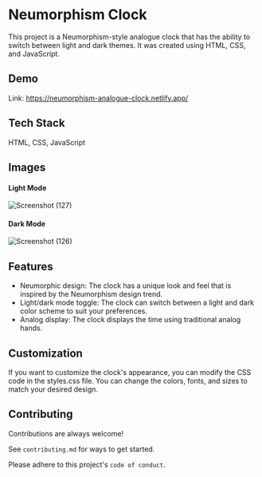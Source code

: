 
# Neumorphism Clock

This project is a Neumorphism-style analogue clock that has the ability to switch between light and dark themes. It was created using HTML, CSS, and JavaScript.


## Demo

Link: https://neumorphism-analogue-clock.netlify.app/


## Tech Stack

HTML, CSS, JavaScript




## Images
#### Light Mode
![Screenshot (127)](https://user-images.githubusercontent.com/109059571/223773152-98dc51a3-1d14-487c-821f-957ddbe18244.png)

#### Dark Mode
![Screenshot (126)](https://user-images.githubusercontent.com/109059571/223773181-1580efd9-b765-410c-991a-19c648639bcf.png)





## Features


- Neumorphic design: The clock has a unique look and feel that is inspired by the Neumorphism design trend.
- Light/dark mode toggle: The clock can switch between a light and dark color scheme to suit your preferences.
- Analog display: The clock displays the time using traditional analog hands.


## Customization

If you want to customize the clock's appearance, you can modify the CSS code in the styles.css file. You can change the colors, fonts, and sizes to match your desired design.
## Contributing

Contributions are always welcome!

See `contributing.md` for ways to get started.

Please adhere to this project's `code of conduct`.

